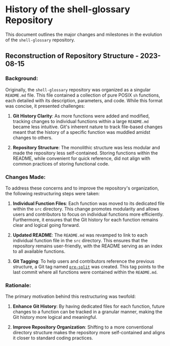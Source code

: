 # History of the shell-glossary Repository

This document outlines the major changes and milestones in the evolution of
the `shell-glossary` repository.

## Reconstruction of Repository Structure - 2023-08-15

### Background:

Originally, the `shell-glossary` repository was organized as a singular
`README.md` file. This file contained a collection of pure POSIX `sh`
functions, each detailed with its description, parameters, and code. While this
format was concise, it presented challenges:

1. **Git History Clarity**: As more functions were added and modified, tracking
changes to individual functions within a large `README.md` became less
intuitive. Git's inherent nature to track file-based changes meant that the
history of a specific function was muddled amidst changes to others.

2. **Repository Structure**: The monolithic structure was less modular and made
the repository less self-contained. Storing functions within the README, while
convenient for quick reference, did not align with common practices of storing
functional code.

### Changes Made:

To address these concerns and to improve the repository's organization, the
following restructuring steps were taken:

1. **Individual Function Files**: Each function was moved to its dedicated file
within the `src` directory. This change promotes modularity and allows users
and contributors to focus on individual functions more efficiently.
Furthermore, it ensures that the Git history for each function remains clear
and logical going forward.

2. **Updated README**: The `README.md` was revamped to link to each individual
function file in the `src` directory. This ensures that the repository remains
user-friendly, with the README serving as an index to all available functions.

3. **Git Tagging**: To help users and contributors reference the previous
structure, a Git tag named [`pre-split`](https://github.com/mscalindt/shell-glossary/releases/tag/pre-split) was created. This tag points to the last
commit where all functions were contained within the `README.md`.

### Rationale:

The primary motivation behind this restructuring was twofold:

1. **Enhance Git History**: By having dedicated files for each function, future
changes to a function can be tracked in a granular manner, making the Git
history more logical and meaningful.

2. **Improve Repository Organization**: Shifting to a more conventional
directory structure makes the repository more self-contained and aligns it
closer to standard coding practices.
